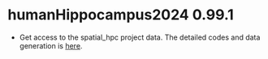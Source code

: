 # humanHippocampus2024 0.99.1

-   Get access to the spatial_hpc project data. The detailed codes and data 
generation is [here](https://github.com/LieberInstitute/spatial_hpc).

